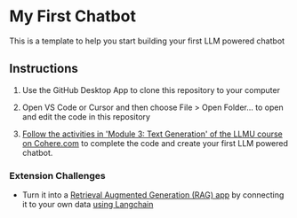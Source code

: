 # My First Chatbot
This is a template to help you start building your first LLM powered chatbot

## Instructions
1. Use the GitHub Desktop App to clone this repository to your computer
  
1. Open VS Code or Cursor and then choose File > Open Folder... to open and edit the code in this repository

1. [Follow the activities in 'Module 3: Text Generation' of the LLMU course on Cohere.com]([https://docs.cohere.com/docs/intro-deployment](https://cohere.com/llmu)) to complete the code and create your first LLM powered chatbot.

### Extension Challenges
- Turn it into a [Retrieval Augmented Generation (RAG) app](https://docs.cohere.com/docs/retrieval-augmented-generation-rag) by connecting it to your own data [using Langchain](https://docs.cohere.com/docs/cohere-and-langchain)
